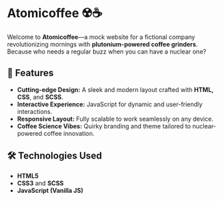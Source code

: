 # Atomicoffee ☢️☕

Welcome to **Atomicoffee**—a mock website for a fictional company revolutionizing mornings with **plutonium-powered coffee grinders**. Because who needs a regular buzz when you can have a nuclear one?

## 🌟 Features
- **Cutting-edge Design:** A sleek and modern layout crafted with **HTML, CSS**, and **SCSS**.
- **Interactive Experience:** JavaScript for dynamic and user-friendly interactions.
- **Responsive Layout:** Fully scalable to work seamlessly on any device.
- **Coffee Science Vibes:** Quirky branding and theme tailored to nuclear-powered coffee innovation.

## 🛠️ Technologies Used
- **HTML5**
- **CSS3** and **SCSS**
- **JavaScript (Vanilla JS)**
